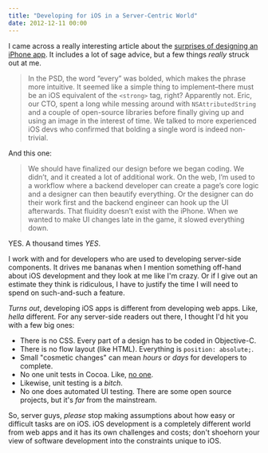 ```yaml
---
title: "Developing for iOS in a Server-Centric World"
date: 2012-12-11 00:00
---
```


I came across a really interesting article about the [surprises of designing an iPhone app](http://jackg.org/iphone-design). It includes a lot of sage advice, but a few things _really_ struck out at me.

> In the PSD, the word “every” was bolded, which makes the phrase more intuitive. It seemed like a simple thing to implement–there must be an iOS equivalent of the `<strong>` tag, right? Apparently not. Eric, our CTO, spent a long while messing around with `NSAttributedString` and a couple of open-source libraries before finally giving up and using an image in the interest of time. We talked to more experienced iOS devs who confirmed that bolding a single word is indeed non-trivial.

And this one:

> We should have finalized our design before we began coding. We didn’t, and it created a lot of additional work. On the web, I’m used to a workflow where a backend developer can create a page’s core logic and a designer can then beautify everything. Or the designer can do their work first and the backend engineer can hook up the UI afterwards. That fluidity doesn’t exist with the iPhone. When we wanted to make UI changes late in the game, it slowed everything down.

YES. A thousand times _YES_.

I work with and for developers who are used to developing server-side components. It drives me bananas when I mention something off-hand about iOS development and they look at me like I'm crazy. Or if I give out an estimate they think is ridiculous, I have to justify the time I will need to spend on such-and-such a feature.

_Turns out_, developing iOS apps is different from developing web apps. Like, _hella_ different. For any server-side readers out there, I thought I'd hit you with a few big ones:

- There is no CSS. Every part of a design has to be coded in Objective-C.
- There is no flow layout (like HTML). Everything is `position: absolute;`.
- Small "cosmetic changes" can mean _hours_ or _days_ for developers to complete. 
- No one unit tests in Cocoa. Like, [no one](http://blog.wilshipley.com/2005/09/unit-testing-is-teh-suck-urr.html). 
- Likewise, unit testing is a _bitch_.
- No one does automated UI testing. There are some open source projects, but it's _far_ from the mainstream.

So, server guys, _please_ stop making assumptions about how easy or difficult tasks are on iOS. iOS development is a completely different world from web apps and it has its own challenges and costs; don't shoehorn your view of software development into the constraints unique to iOS.

<!-- more -->
